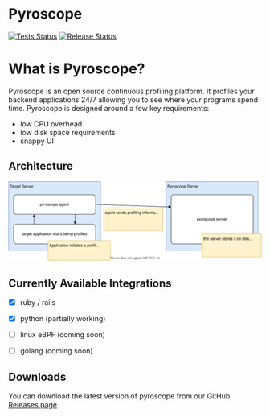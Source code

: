 # Pyroscope

[![Tests Status](https://github.com/pyroscope-io/pyroscope/workflows/Tests/badge.svg)](https://github.com/pyroscope-io/pyroscope/actions?query=workflow%3ATests)
[![Release Status](https://github.com/pyroscope-io/pyroscope/workflows/Release/badge.svg)](https://github.com/pyroscope-io/pyroscope/actions?query=workflow%3ARelease)


# What is Pyroscope?

Pyroscope is an open source continuous profiling platform. It profiles your backend applications 24/7 allowing you to see where your programs spend time. Pyroscope is designed around a few key requirements:
* low CPU overhead
* low disk space requirements
* snappy UI


## Architecture

![Architecture Diagram](.github/markdown-images/architecture.svg)

## Currently Available Integrations

* [x] ruby / rails
* [x] python (partially working)
* [ ] linux eBPF (coming soon)
* [ ] golang (coming soon)


## Downloads

You can download the latest version of pyroscope from our GitHub [Releases page](https://github.com/pyroscope-io/pyroscope/releases/latest).

[//]: contributor-faces
